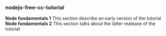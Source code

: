 ### nodejs-free-cc-tutorial
**Node fundamentals 1**
This section describe an early version of the tutorial
**Node fundamentals 2**
This section talks about the latter realease of the tutorial
